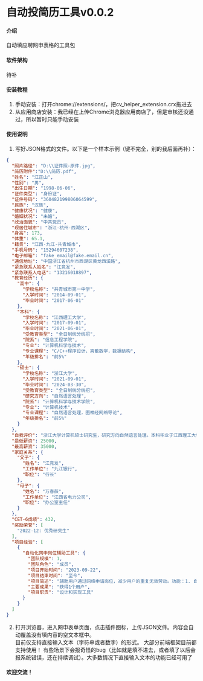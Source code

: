 # 自动投简历工具v0.0.2

#### 介绍
自动填应聘网申表格的工具包

#### 软件架构
待补


#### 安装教程

1.  手动安装：打开chrome://extensions/，把cv_helper_extension.crx拖进去
2.  从应用商店安装：我已经在上传Chrome浏览器应用商店了，但是审核还没通过，所以暂时只能手动安装

#### 使用说明

1.  写好JSON格式的文件。以下是一个样本示例（键不完全，别的我后面再补）：
```json
{
  "照片路径": "D:\\证件照-原件.jpg",
  "简历附件":"D:\\简历.pdf",
  "姓名": "江正山",
  "性别": "男",
  "出生日期": "1998-06-06",
  "证件类型": "身份证",
  "证件号码": "360482199806064599",
  "民族": "汉族",
  "健康状况": "健康",
  "婚姻状况": "未婚",
  "政治面貌": "中共党员",
  "现居住城市": "浙江-杭州-西湖区",
  "身高": 173,
  "体重": 65.1,
  "籍贯": "江西-九江-共青城市",
  "手机号码": "15294607238",
  "电子邮箱": "fake_email@fake.email.cn",
  "通信地址": "中国浙江省杭州市西湖区黄龙西溪路",
  "紧急联系人姓名": "江竞发",
  "紧急联系人电话": "13216018897",
  "教育经历": {
    "高中": {
      "学校名称": "共青城市第一中学",
      "入学时间": "2014-09-01",
      "毕业时间": "2017-06-01"
    },
    "本科": {
      "学校名称": "江西理工大学",
      "入学时间": "2017-09-01",
      "毕业时间": "2021-06-01",
      "受教育类型": "全日制统分统招",
      "院系": "信息工程学院",
      "专业": "计算机科学与技术",
      "专业课程": "C/C++程序设计，离散数学，数据结构",
      "年级排名": "前5%"
    },
    "硕士": {
      "学校名称": "浙江大学",
      "入学时间": "2021-09-01",
      "毕业时间": "2024-03-30",
      "受教育类型": "全日制统分统招",
      "研究方向": "自然语言处理",
      "院系": "计算机科学与技术学院",
      "专业": "计算机技术",
      "专业课程": "自然语言处理，图神经网络导论",
      "年级排名": "前5%"
    }
  },
  "自我评价": "浙江大学计算机硕士研究生，研究方向自然语言处理。本科毕业于江西理工大学计算机科学与技术专业，年级排名前5%。擅长C/C++和Python编程，具备扎实的数据结构和算法基础。\n曾独立开发自动化网申岗位辅助工具，具有实际项目经验。寻求与自然语言处理或软件开发相关的职位。期望薪资范围25,000-35,000元。",
  "最低薪资": 25000,
  "最高薪资": 35000,
  "家庭关系": {
    "父子": {
      "姓名": "江竞发",
      "工作单位": "九江银行",
      "职位": "行长"
    },
    "母子": {
      "姓名": "万春薇",
      "工作单位": "江西省电力公司",
      "职位": "办公室主任"
    }
  },
  "CET-6成绩": 432,
  "奖励荣誉": [
    "2022-12: 优秀研究生"
  ],
  "项目经验": [
    {
      "自动化网申岗位辅助工具": {
        "团队规模": 1,
        "团队角色": "成员",
        "项目开始时间": "2023-09-22",
        "项目结束时间": "至今",
        "项目简述": "辅助用户通过网络申请岗位，减少用户的重复无效劳动。功能：1. 自动检索所有岗位，找到最符合用户需求的岗位。2. 自动填写申请界面的表单。",
        "主要成果": "获得1个用户",
        "项目职责": "设计和实现工具"
      }
    }
  ]
}
```
2.  打开浏览器，进入网申表单页面，点击插件图标，上传JSON文件。内容会自动覆盖没有填内容的空文本框中。  
目前仅支持直接输入文本（字符串或者数字）的形式。
大部分前端框架目前都支持使用！
有些场景下会报奇怪的bug（比如就是填不进去，或者填了以后会报系统错误，还在持续调试）。大多数情况下直接输入文本的功能已经可用了

#### 欢迎交流！
